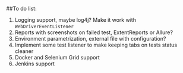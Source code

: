 ##To do list:
1. Logging support, maybe log4j? Make it work with `WebDriverEventListener`
2. Reports with screenshots on failed test, ExtentReports or Allure?
3. Environment parametrization, external file with configuration?
4. Implement some test listener to make keeping tabs on tests status cleaner
5. Docker and Selenium Grid support
6. Jenkins support